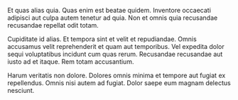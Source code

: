Et quas alias quia. Quas enim est beatae quidem. Inventore occaecati adipisci aut culpa autem tenetur ad quia. Non et omnis quia recusandae recusandae repellat odit totam.
 Cupiditate id alias. Et tempora sint et velit et repudiandae. Omnis accusamus velit reprehenderit et quam aut temporibus. Vel expedita dolor sequi voluptatibus incidunt cum quas rerum. Recusandae recusandae aut iusto ad et itaque. Rem totam accusantium.
 Harum veritatis non dolore. Dolores omnis minima et tempore aut fugiat ex repellendus. Omnis nisi autem ad fugiat. Dolor saepe eum magnam delectus nesciunt.